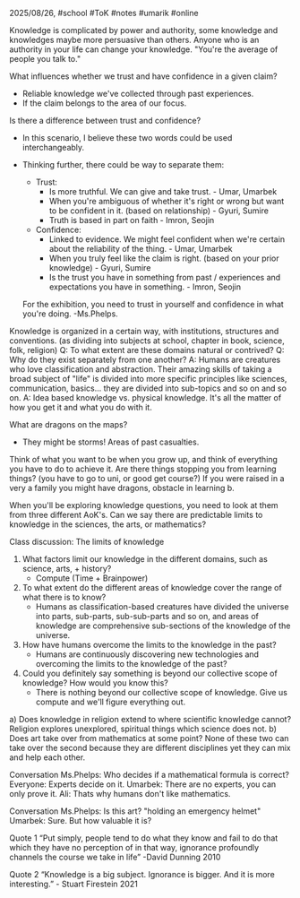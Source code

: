 2025/08/26, #school #ToK #notes #umarik #online 

Knowledge is complicated by power and authority, some knowledge and knowledges maybe more persuasive than others. Anyone who is an authority in your life can change your knowledge. "You're the average of people you talk to." 

What influences whether we trust and have confidence in a given claim?
-  Reliable knowledge we've collected through past experiences.
- If the claim belongs to the area of our focus.

Is there a difference between trust and confidence?
- In this scenario, I believe these two words could be used interchangeably.
- Thinking further, there could be way to separate them:
	- Trust: 
		- Is more truthful. We can give and take trust. - Umar, Umarbek
		- When you're ambiguous of whether it's right or wrong but want to be confident in it. (based on relationship) - Gyuri, Sumire
		- Truth is based in part on faith - Imron, Seojin
	- Confidence: 
		- Linked to evidence. We might feel confident when we're certain about the reliability of the thing. - Umar, Umarbek
		- When you truly feel like the claim is right. (based on your prior knowledge) - Gyuri, Sumire
		- Is the trust you have in something from past / experiences and expectations you have in something. - Imron, Seojin

	For the exhibition, you need to trust in yourself and confidence in what you're doing. 
	-Ms.Phelps.

Knowledge is organized in a certain way, with institutions, structures and conventions. (as dividing into subjects at school, chapter in book, science, folk, religion)
Q: To what extent are these domains natural or contrived?
Q: Why do they exist separately from one another?
A: Humans are creatures who love classification and abstraction. Their amazing skills of taking a broad subject of "life" is divided into more specific principles like sciences, communication, basics... they are divided into sub-topics and so on and so on. 
A: Idea based knowledge vs. physical knowledge. It's all the matter of how you get it and what you do with it.

What are dragons on the maps?
- They might be storms! Areas of past casualties.

Think of what you want to be when you grow up, and think of everything you have to do to achieve it.
Are there things stopping you from learning things? (you have to go to uni, or good get course?) If you were raised in a very a family you might have dragons, obstacle in learning b.

When you'll be exploring knowledge questions, you need to look at them from three different AoK's.
	Can we say there are predictable limits to knowledge in the sciences, the arts, or mathematics?

Class discussion: The limits of knowledge
1. What factors limit our knowledge in the different domains, such as science, arts, + history?
	- Compute (Time + Brainpower)
2. To what extent do the different areas of knowledge cover the range of what there is to know?
	- Humans as classification-based creatures have divided the universe into parts, sub-parts, sub-sub-parts and so on, and areas of knowledge are comprehensive sub-sections of the knowledge of the universe.
3. How have humans overcome the limits to the knowledge in the past?
	- Humans are continuously discovering new technologies and overcoming the limits to the knowledge of the past?
4. Could you definitely say something is beyond our collective scope of knowledge? How would you know this?
	- There is nothing beyond our collective scope of knowledge. Give us compute and we'll figure everything out.

a) Does knowledge in religion extend to where scientific knowledge cannot?
	Religion explores unexplored, spiritual things which science does not.
b) Does art take over from mathematics at some point?
	None of these two can take over the second because they are different disciplines yet they can mix and help each other.

Conversation
	Ms.Phelps: Who decides if a mathematical formula is correct?
	Everyone: Experts decide on it.
	Umarbek: There are no experts, you can only prove it.
	Ali: Thats why humans don't like mathematics.

Conversation
	Ms.Phelps: Is this art? "holding an emergency helmet"
	Umarbek: Sure. But how valuable it is?

Quote 1
	“Put simply, people tend to do what they know and fail to do that which they have no perception of in that way, ignorance profoundly channels the course we take in life” 
	-David Dunning 2010

Quote 2
	“Knowledge is a big subject. Ignorance is bigger. And it is more interesting.” 
	- Stuart Firestein 2021